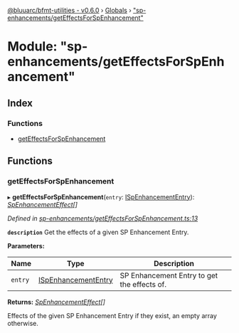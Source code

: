 [@bluuarc/bfmt-utilities - v0.6.0](../README.md) › [Globals](../globals.md) › ["sp-enhancements/getEffectsForSpEnhancement"](_sp_enhancements_geteffectsforspenhancement_.md)

# Module: "sp-enhancements/getEffectsForSpEnhancement"

## Index

### Functions

* [getEffectsForSpEnhancement](_sp_enhancements_geteffectsforspenhancement_.md#geteffectsforspenhancement)

## Functions

###  getEffectsForSpEnhancement

▸ **getEffectsForSpEnhancement**(`entry`: [ISpEnhancementEntry](../interfaces/_datamine_types_.ispenhancemententry.md)): *[SpEnhancementEffect](_datamine_types_.md#spenhancementeffect)[]*

*Defined in [sp-enhancements/getEffectsForSpEnhancement.ts:13](https://github.com/BluuArc/bfmt-utilities/blob/master/src/sp-enhancements/getEffectsForSpEnhancement.ts#L13)*

**`description`** Get the effects of a given SP Enhancement Entry.

**Parameters:**

Name | Type | Description |
------ | ------ | ------ |
`entry` | [ISpEnhancementEntry](../interfaces/_datamine_types_.ispenhancemententry.md) | SP Enhancement Entry to get the effects of. |

**Returns:** *[SpEnhancementEffect](_datamine_types_.md#spenhancementeffect)[]*

Effects of the given SP Enhancement Entry if they exist, an empty array otherwise.
